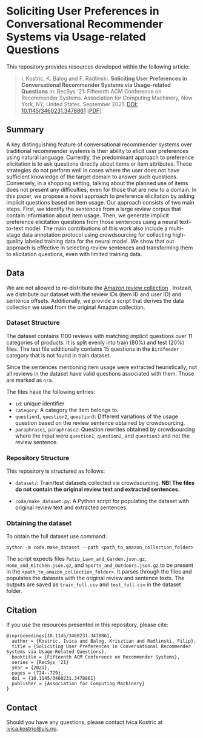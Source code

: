 # Soliciting User Preferences in Conversational Recommender Systems via Usage-related Questions

This repository provides resources developed within the following article:

> I. Kostric, K. Balog and F. Radlinski. **Soliciting User Preferences in Conversational Recommender Systems via Usage-related Questions** In: RecSys '21: Fifteenth ACM Conference on Recommender Systems.     Association for Computing Machinery, New York, NY, United States. September 2021. [DOI: 10.1145/3460231.3478861](https://doi.org/10.1145/3460231.3478861) [[PDF](https://arxiv.org/pdf/2111.13463.pdf)]

## Summary

A key distinguishing feature of conversational recommender systems over traditional recommender systems is their ability to elicit user preferences using natural language. Currently, the predominant approach to preference elicitation is to ask questions directly about items or item attributes. These strategies do not perform well in cases where the user does not have sufficient knowledge of the target domain to answer such questions. Conversely, in a shopping setting, talking about the planned use of items does not present any difficulties, even for those that are new to a domain. In this paper, we propose a novel approach to preference elicitation by asking implicit questions based on item usage. Our approach consists of two main steps. First, we identify the sentences from a large review corpus that contain information about item usage. Then, we generate implicit preference elicitation questions from those sentences using a neural text-to-text model. The main contributions of this work also include a multi-stage data annotation protocol using crowdsourcing for collecting high-quality labeled training data for the neural model. We show that out approach is effective in selecting review sentences and transforming them to elicitation questions, even with limited training data.

## Data


We are not allowed to re-distribute the [Amazon review collection](https://nijianmo.github.io/amazon/index.html) . Instead, we distribute our dataset with the review IDs (item ID and user ID) and sentence offsets. Additionally, we provide a script that derives the data collection we used from the original Amazon collection.


### Dataset Structure 

The dataset contains 1100 reviews with matching implicit questions over 11 categories of products. It is split evenly into train (80%) and test (20%) files. 
The test file additionally contains 15 questions in the `Birdfeeder` category that is not found in train dataset.

Since the sentences mentioning item usage were extracted heuristically, not all reviews in the dataset have valid questions associated with them. Those are marked as `n/a`.

The files have the following entries:

 - `id`: unique identifier
 - `category`: A category the item belongs to.
 - `question1`, `question2`, `question3`: Different variations of the usage question based on the review sentence obtained by crowdsourcing.
 - `paraphrase1`, `paraphrase2`: Question rewrites obtained by crowdsourcing where the input were `question1`, `question2`, and `question3` and not the review sentence.

### Repository Structure

This repository is structured as follows:

- `dataset/`: Train/test datasets collected via crowdsourcing. **NB! The files do not contain the original review text and extracted sentences.**

- `code/make_dataset.py`: A Python script for populating the dataset with original review text and extracted sentences.

### Obtaining the dataset

To obtain the full dataset use command:

```
python -m code.make_dataset --path <path_to_amazon_collection_folder>
```

The script expects files `Patio_Lawn_and_Garden.json.gz`, `Home_and_Kitchen.json.gz`, and `Sports_and_Outdoors.json.gz` to be present in the `<path_to_amazon_collection_folder>`. It parses through the files and populates the datasets with the original review and sentence texts.
The outputs are saved as `train_full.csv` and `test_full.csv` in the dataset folder.

## Citation

If you use the resources presented in this repository, please cite:

```
@inproceedings{10.1145/3460231.3478861,
  author = {Kostric, Ivica and Balog, Krisztian and Radlinski, Filip},
  title = {Soliciting User Preferences in Conversational Recommender Systems via Usage-Related Questions},
  booktitle = {Fifteenth ACM Conference on Recommender Systems},
  series = {RecSys '21}
  year = {2021},
  pages = {724--729},
  doi = {10.1145/3460231.3478861}
  publisher = {Association for Computing Machinery}
}
```

## Contact

Should you have any questions, please contact Ivica Kostric at ivica.kostric@uis.no.
